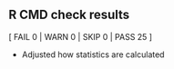 ## R CMD check results

[ FAIL 0 | WARN 0 | SKIP 0 | PASS 25 ]

- Adjusted how statistics are calculated

